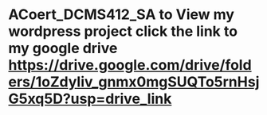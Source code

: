 # ACoert_DCMS412_SA to View my wordpress project click the link to my google drive https://drive.google.com/drive/folders/1oZdyIiv_gnmx0mgSUQTo5rnHsjG5xq5D?usp=drive_link
